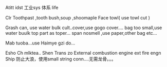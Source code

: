Atitt idst 工业sys 体系 life

Clr 
Toothpast ,tooth bush,soup ,shoomaple 
Face towl(  use towl cut  )


Grash can,   use water bulk cult..cover,use gogo cover.... bag too small,use water buulk top part as toper...   span nosmell ,use paper,other bag etc...

Mab tuoba...use Haimye gzi do...


Esho
Ch mlktea..
Shen
Trans zo
External combustion engine  ext fire engn
Ship 
防止大浪，使用small string conn....无需龙骨。。。
	 
